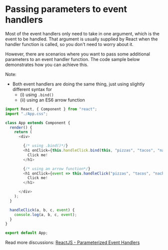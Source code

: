 # Passing parameters to event handlers

Most of the event handlers only need to take in one argument, which is the event to be handled. That argument is usually supplied by React when the handler function is called, so you don't need to worry about it.

However, there are scenarios where you want to pass some additional parameters to an event handler function. The code sample below demonstrates how you can achieve this.

Note:

* Both event handlers are doing the same thing, just using slightly different syntax for 
  * \(i\) using `.bind()` 
  * \(ii\) using an ES6 arrow function

```javascript
import React, { Component } from "react";
import "./App.css";

class App extends Component {
  render() {
    return (
      <div>

        {/* using .bind()*/} 
        <h1 onClick={this.handleClick.bind(this, "pizzas", "tacos", "nachos")}>
          Click me!
        </h1>

        {/* using an arrow function*/} 
        <h1 onClick={event => this.handleClick("pizzas", "tacos", "nachos", event)}>
          Click me!
        </h1>

      </div>
    );
  }

  handleClick(a, b, c, event) {
    console.log(a, b, c, event);
  }
}

export default App;
```

Read more discussions: [ReactJS - Parameterized Event Handlers](https://medium.freecodecamp.org/reactjs-pass-parameters-to-event-handlers-ca1f5c422b9)

